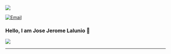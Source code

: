 <img src="https://media.giphy.com/media/Vuw9m5wXviFIQ/giphy.gif"></img>

[![Email](https://img.shields.io/badge/Email-Contact-red?style=for-the-badge&logo=gmail)](mailto:josejeromelalunio@gmail.com)

### Hello, I am Jose Jerome Lalunio 👋

 <img src="https://github-readme-stats.vercel.app/api/top-langs?username=Grrom&show_icons=true&theme=radical"/><hr/>



